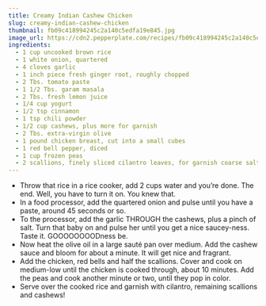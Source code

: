 ```yaml
---
title: Creamy Indian Cashew Chicken
slug: creamy-indian-cashew-chicken
thumbnail: fb09c418994245c2a140c5edfa19e845.jpg
image_url: https://cdn2.pepperplate.com/recipes/fb09c418994245c2a140c5edfa19e845.jpg
ingredients:
  - 1 cup uncooked brown rice
  - 1 white onion, quartered
  - 4 cloves garlic
  - 1 inch piece fresh ginger root, roughly chopped
  - 2 Tbs. tomato paste
  - 1 1/2 Tbs. garam masala
  - 2 Tbs. fresh lemon juice
  - 1/4 cup yogurt
  - 1/2 tsp cinnamon
  - 1 tsp chili powder
  - 1/2 cup cashews, plus more for garnish
  - 2 Tbs. extra-virgin olive
  - 1 pound chicken breast, cut into a small cubes
  - 1 red bell pepper, diced
  - 1 cup frozen peas
  - 2 scallions, finely sliced cilantro leaves, for garnish coarse salt and freshly ground pepper
---
```


* Throw that rice in a rice cooker, add 2 cups water and you’re done. The end. Well, you have to turn it on. You knew that.
* In a food processor, add the quartered onion and pulse until you have a paste, around 45 seconds or so.
* To the processor, add the garlic THROUGH the cashews, plus a pinch of salt. Turn that baby on and pulse her until you get a nice saucey-ness. Taste it. GOOOOOOOODness be.
* Now heat the olive oil in a large sauté pan over medium. Add the cashew sauce and bloom for about a minute. It will get nice and fragrant.
* Add the chicken, red bells and half the scallions. Cover and cook on medium-low until the chicken is cooked through, about 10 minutes. Add the peas and cook another minute or two, until they pop in color.
* Serve over the cooked rice and garnish with cilantro, remaining scallions and cashews!
